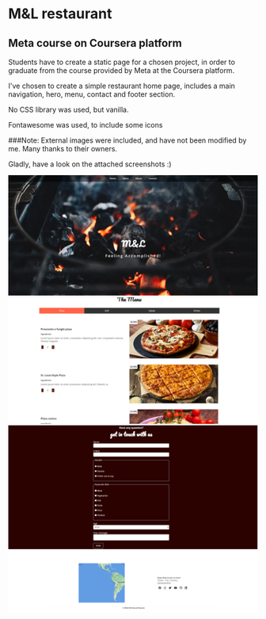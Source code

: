 # M&L restaurant

## Meta course on Coursera platform

Students have to create a static page for a chosen project, in order to graduate from the course provided by Meta at the Coursera platform.

I've chosen to create a simple restaurant home page, includes a main navigation, hero, menu, contact and footer section.

No CSS library was used, but vanilla.

Fontawesome was used, to include some icons

###Note: External images were included, and have not been modified by me. Many thanks to their owners.

Gladly, have a look on the attached screenshots :)

![Alt text](./assets/screenshots/1.png?raw=true)
![Alt text](./assets/screenshots/2.png?raw=true)
![Alt text](./assets/screenshots/3.png?raw=true)
![Alt text](./assets/screenshots/4.png?raw=true)
